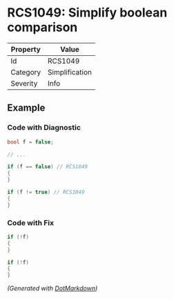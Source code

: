 # RCS1049: Simplify boolean comparison

| Property | Value          |
| -------- | -------------- |
| Id       | RCS1049        |
| Category | Simplification |
| Severity | Info           |

## Example

### Code with Diagnostic

```csharp
bool f = false;

// ...

if (f == false) // RCS1049
{
}

if (f != true) // RCS1049
{
}
```

### Code with Fix

```csharp
if (!f)
{
}

if (!f)
{
}
```


*\(Generated with [DotMarkdown](http://github.com/JosefPihrt/DotMarkdown)\)*